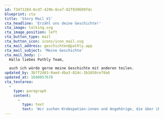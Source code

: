 ```yaml
---
id: f3471284-8cd7-429b-8ce7-82f939699fdc
blueprint: cta
title: 'Story Mail V1'
cta_headline: 'Erzähl uns deine Geschichte!'
cta_image: talking.svg
cta_image_position: left
cta_button_type: mail
cta_button_icon: icons/icon_mail.svg
cta_mail_address: geschichten@pathly.app
cta_mail_subject: 'Meine Geschichte'
cta_mail_body: |-
  Hallo liebes Pathly Team,

  auch ich würde gerne meine Geschichte mit anderen teilen.
updated_by: 3b7f2d63-0aed-4ba3-824c-3b1650cef8a6
updated_at: 1648057678
cta_textarea:
  -
    type: paragraph
    content:
      -
        type: text
        text: 'Wir suchen Krebspatien:innen und Angehörige, die über ihre Erfahrungen mit der Krankheit sprechen möchten. Warum? Weil du anderen Betroffenen mit deiner Geschichte ganz viel Mut machen kannst. Gemeinsam sind wir nicht allein.'
---
```

